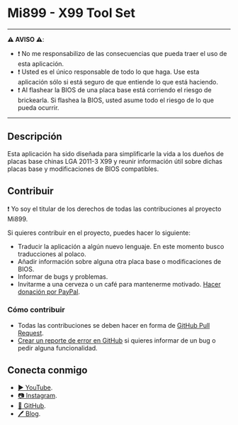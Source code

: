 # Mi899 - X99 Tool Set

------------

**⚠️ AVISO ⚠️**:

- ❗ No me responsabilizo de las consecuencias que pueda traer el uso de esta aplicación.
- ❗ Usted es el único responsable de todo lo que haga. Use esta aplicación sólo si está seguro de que entiende lo que está haciendo.
- ❗ Al flashear la BIOS de una placa base está corriendo el riesgo de brickearla. Si flashea la BIOS, usted asume todo el riesgo de lo que pueda ocurrir.

------------

## Descripción

Esta aplicación ha sido diseñada para simplificarle la vida a los dueños de placas base chinas LGA 2011-3 X99 y reunir información útil sobre dichas placas base y modificaciones de BIOS compatibles.

## Contribuir

❗ Yo soy el titular de los derechos de todas las contribuciones al proyecto Mi899.

Si quieres contribuir en el proyecto, puedes hacer lo siguiente:

- Traducir la aplicación a algún nuevo lenguaje. En este momento busco traducciones al polaco.
- Añadir información sobre alguna otra placa base o modificaciones de BIOS.
- Informar de bugs y problemas.
- Invitarme a una cerveza o un café para mantenerme motivado. [Hacer donación por PayPal](https://www.paypal.com/cgi-bin/webscr?cmd=_s-xclick&hosted_button_id=LXN9NNXVF34M8&source=url).

### Cómo contribuir

- Todas las contribuciones se deben hacer en forma de [GitHub Pull Request](https://yangsu.github.io/pull-request-tutorial/#:~:text=What%20is%20a%20Pull%20Request,follow%2Dup%20commits%20if%20necessary.).
- [Crear un reporte de error en GitHub](https://github.com/miyconst/Mi899) si quieres informar de un bug o pedir alguna funcionalidad.

## Conecta conmigo

- [▶️ YouTube](https://www.youtube.com/c/Miyconst).
- [📷 Instagram](https://www.instagram.com/mi8.se/).
- [📜 GitHub](https://github.com/miyconst).
- [🖊️ Blog](https://www.miyconst.com/).
